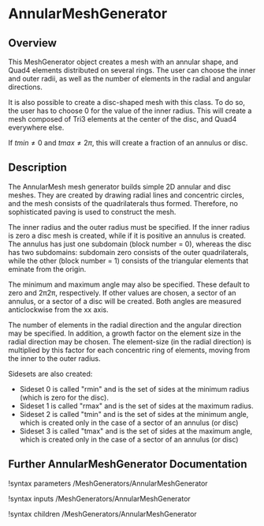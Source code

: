 # AnnularMeshGenerator

## Overview

This MeshGenerator object creates a mesh with an annular shape, and Quad4 elements distributed on several rings. The user can choose the inner and outer radii, as well as the number of elements in the radial and angular directions.

It is also possible to create a disc-shaped mesh with this class. To do so, the user has to choose 0 for the value of the inner radius. This will create a mesh composed of Tri3 elements at the center of the disc, and Quad4 everywhere else.

If $tmin \neq 0$ and $tmax \neq 2\pi$, this will create a fraction of an annulus or disc.

## Description

The AnnularMesh mesh generator builds simple 2D annular and disc meshes. They are created by drawing radial lines and concentric circles, and the mesh consists of the quadrilaterals thus formed. Therefore, no sophisticated paving is used to construct the mesh.

The inner radius and the outer radius must be specified. If the inner radius is zero a disc mesh is created, while if it is positive an annulus is created. The annulus has just one subdomain (block number = 0), whereas the disc has two subdomains: subdomain zero consists of the outer quadrilaterals, while the other (block number = 1) consists of the triangular elements that eminate from the origin.

The minimum and maximum angle may also be specified. These default to zero and 2π2π, respectively. If other values are chosen, a sector of an annulus, or a sector of a disc will be created. Both angles are measured anticlockwise from the xx axis.

The number of elements in the radial direction and the angular direction may be specified. In addition, a growth factor on the element size in the radial direction may be chosen. The element-size (in the radial direction) is multiplied by this factor for each concentric ring of elements, moving from the inner to the outer radius.

Sidesets are also created:

- Sideset 0 is called "rmin" and is the set of sides at the minimum radius (which is zero for the disc). 
- Sideset 1 is called "rmax" and is the set of sides at the maximum radius. 
- Sideset 2 is called "tmin" and is the set of sides at the minimum angle, which is created only in the case of a sector of an annulus (or disc) 
- Sideset 3 is called "tmax" and is the set of sides at the maximum angle, which is created only in the case of a sector of an annulus (or disc)

## Further AnnularMeshGenerator Documentation

!syntax parameters /MeshGenerators/AnnularMeshGenerator

!syntax inputs /MeshGenerators/AnnularMeshGenerator

!syntax children /MeshGenerators/AnnularMeshGenerator